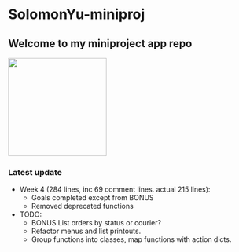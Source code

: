 # SolomonYu-miniproj

## Welcome to my miniproject app repo

<img src="https://c.tenor.com/ihqN6a3iiYEAAAAC/pikachu-shocked-face-stunned.gif?raw=true" width="200px">

### Latest update

* Week 4 (284 lines, inc 69 comment lines. actual 215 lines):
  * Goals completed except from BONUS
  * Removed deprecated functions
* TODO:
  * BONUS List orders by status or courier?
  * Refactor menus and list printouts.
  * Group functions into classes, map functions with action dicts.
